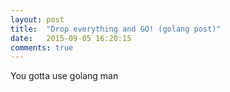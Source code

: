 ```yaml
---
layout: post
title:  "Drop everything and GO! (golang post)"
date:   2015-09-05 16:20:15
comments: true
---
```


You gotta use golang man